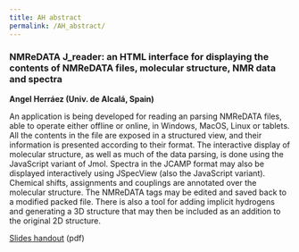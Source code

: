 ```yaml
---
title: AH abstract
permalink: /AH_abstract/
---
```


### NMReDATA J_reader: an HTML interface for displaying the contents of NMReDATA files, molecular structure, NMR data and spectra

**Angel Herráez (Univ. de Alcalá, Spain)**

An application is being developed for reading an parsing NMReDATA files,
able to operate either offline or online, in Windows, MacOS, Linux or
tablets. All the contents in the file are exposed in a structured view,
and their information is presented according to their format. The
interactive display of molecular structure, as well as much of the data
parsing, is done using the JavaScript variant of Jmol. Spectra in the
JCAMP format may also be displayed interactively using JSpecView (also
the JavaScript variant). Chemical shifts, assignments and couplings are
annotated over the molecular structure. The NMReDATA tags may be edited
and saved back to a modified packed file. There is also a tool for
adding implicit hydrogens and generating a 3D structure that may then be
included as an addition to the original 2D structure.

[Slides
handout](http://www3.uah.es/nmr_e_data/doc/Herraez_Porto2019.pdf) (pdf)